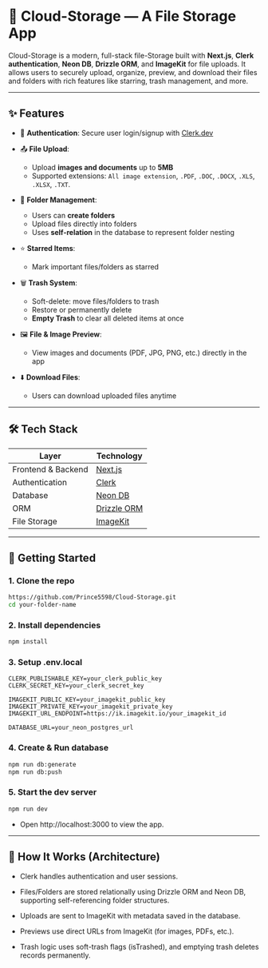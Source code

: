 # 📁 Cloud-Storage — A File Storage App

Cloud-Storage is a modern, full-stack file-Storage built with **Next.js**, **Clerk authentication**, **Neon DB**, **Drizzle ORM**, and **ImageKit** for file uploads. It allows users to securely upload, organize, preview, and download their files and folders with rich features like starring, trash management, and more.

---

## ✨ Features

- 🔐 **Authentication**: Secure user login/signup with [Clerk.dev](https://clerk.dev)
- 📤 **File Upload**:
  - Upload **images and documents** up to **5MB**
  - Supported extensions: `All image extension`, `.PDF`, `.DOC`, `.DOCX`, `.XLS`, `.XLSX`, `.TXT`.
 
- 📁 **Folder Management**:
  - Users can **create folders**
  - Upload files directly into folders
  - Uses **self-relation** in the database to represent folder nesting
- ⭐ **Starred Items**:
  - Mark important files/folders as starred
- 🗑️ **Trash System**:
  - Soft-delete: move files/folders to trash
  - Restore or permanently delete
  - **Empty Trash** to clear all deleted items at once
- 🖼️ **File & Image Preview**:
  - View images and documents (PDF, JPG, PNG, etc.) directly in the app
- ⬇️ **Download Files**:
  - Users can download uploaded files anytime

---

## 🛠 Tech Stack

| Layer            | Technology |
|------------------|------------|
| Frontend & Backend  | [Next.js](https://nextjs.org/) |
| Authentication   | [Clerk](https://clerk.dev) |
| Database         | [Neon DB](https://neon.tech) |
| ORM              | [Drizzle ORM](https://orm.drizzle.team/) |
| File Storage     | [ImageKit](https://imagekit.io) |

---

## 🚀 Getting Started

### 1. Clone the repo

```bash
https://github.com/Prince5598/Cloud-Storage.git
cd your-folder-name
```

### 2. Install dependencies
```bash
npm install
```

### 3. Setup .env.local
```env
CLERK_PUBLISHABLE_KEY=your_clerk_public_key
CLERK_SECRET_KEY=your_clerk_secret_key

IMAGEKIT_PUBLIC_KEY=your_imagekit_public_key
IMAGEKIT_PRIVATE_KEY=your_imagekit_private_key
IMAGEKIT_URL_ENDPOINT=https://ik.imagekit.io/your_imagekit_id

DATABASE_URL=your_neon_postgres_url
```

### 4. Create & Run database 
```bash
npm run db:generate
npm run db:push
```

### 5. Start the dev server
```bash
npm run dev
```
 - Open http://localhost:3000 to view the app.

---
## 🧠 How It Works (Architecture)
- Clerk handles authentication and user sessions.

- Files/Folders are stored relationally using Drizzle ORM and Neon DB, supporting self-referencing folder structures.

- Uploads are sent to ImageKit with metadata saved in the database.

- Previews use direct URLs from ImageKit (for images, PDFs, etc.).

- Trash logic uses soft-trash flags (isTrashed), and emptying trash deletes records permanently.
